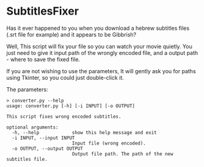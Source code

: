 # SubtitlesFixer

Has it ever happened to you when you download a hebrew subtitles files (.srt file for example) and it appears to be Gibbrish?

Well, This script will fix your file so you can watch your movie quietly. You just need to give it input path of the wrongly encoded file, 
and a output path - where to save the fixed file.

If you are not wishing to use the parameters, It will gently ask you for paths using Tkinter, so you could just double-click it. 

The parameters:

```
> converter.py --help
usage: converter.py [-h] [-i INPUT] [-o OUTPUT]

This script fixes wrong encoded subtitles.

optional arguments:
  -h, --help            show this help message and exit
  -i INPUT, --input INPUT
                        Input file (wrong encoded).
  -o OUTPUT, --output OUTPUT
                        Output file path. The path of the new subtitles file.
```
